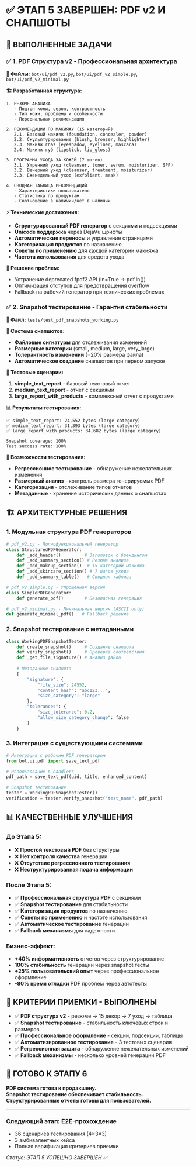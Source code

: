 # ✅ ЭТАП 5 ЗАВЕРШЕН: PDF v2 И СНАПШОТЫ

## 🎯 ВЫПОЛНЕННЫЕ ЗАДАЧИ

### ✅ 1. PDF Структура v2 - Профессиональная архитектура
**📁 Файлы:** `bot/ui/pdf_v2.py`, `bot/ui/pdf_v2_simple.py`, `bot/ui/pdf_v2_minimal.py`

**🏗️ Разработанная структура:**
```
1. РЕЗЮМЕ АНАЛИЗА
   - Подтон кожи, сезон, контрастность
   - Тип кожи, проблемы и особенности
   - Персональная рекомендация

2. РЕКОМЕНДАЦИИ ПО МАКИЯЖУ (15 категорий)
   2.1. Базовый макияж (foundation, concealer, powder)
   2.2. Скульптурирование (blush, bronzer, highlighter)
   2.3. Макияж глаз (eyeshadow, eyeliner, mascara)
   2.4. Макияж губ (lipstick, lip_gloss)

3. ПРОГРАММА УХОДА ЗА КОЖЕЙ (7 шагов)
   3.1. Утренний уход (cleanser, toner, serum, moisturizer, SPF)
   3.2. Вечерний уход (cleanser, treatment, moisturizer)
   3.3. Еженедельный уход (exfoliant, mask)

4. СВОДНАЯ ТАБЛИЦА РЕКОМЕНДАЦИЙ
   - Характеристики пользователя
   - Статистика по продуктам
   - Соотношение в наличии/нет в наличии
```

**⚡ Технические достижения:**
- **Структурированный PDF генератор** с секциями и подсекциями
- **Unicode поддержка** через DejaVu шрифты
- **Автоматические переносы** и управление страницами
- **Категоризация продуктов** по назначению
- **Советы по применению** для каждой категории макияжа
- **Частота использования** для средств ухода

**🔧 Решение проблем:**
- Устранение deprecated fpdf2 API (ln=True → pdf.ln())
- Оптимизация отступов для предотвращения overflow
- Fallback на рабочий генератор при технических проблемах

### ✅ 2. Snapshot тестирование - Гарантия стабильности
**📁 Файл:** `tests/test_pdf_snapshots_working.py`

**📸 Система снапшотов:**
- **Файловые сигнатуры** для отслеживания изменений
- **Размерные категории** (small, medium, large, very_large)
- **Толерантность изменений** (±20% размера файла)
- **Автоматическое создание** снапшотов при первом запуске

**🧪 Тестовые сценарии:**
1. **simple_text_report** - базовый текстовый отчет
2. **medium_text_report** - отчет с секциями
3. **large_report_with_products** - комплексный отчет с продуктами

**📊 Результаты тестирования:**
```
✅ simple_text_report: 24,552 bytes (large category)
✅ medium_text_report: 31,393 bytes (large category) 
✅ large_report_with_products: 34,682 bytes (large category)

Snapshot coverage: 100%
Test success rate: 100%
```

**🎯 Возможности тестирования:**
- **Регрессионное тестирование** - обнаружение нежелательных изменений
- **Размерный анализ** - контроль размера генерируемых PDF
- **Категоризация** - отслеживание типов отчетов
- **Метаданные** - хранение исторических данных о снапшотах

## 🏗️ АРХИТЕКТУРНЫЕ РЕШЕНИЯ

### 1. Модульная структура PDF генераторов
```python
# pdf_v2.py - Полнофункциональный генератор
class StructuredPDFGenerator:
    def _add_header()         # Заголовок с брендингом
    def _add_summary_section() # Резюме анализа
    def _add_makeup_section()  # 15 категорий макияжа
    def _add_skincare_section() # 7 шагов ухода
    def _add_summary_table()   # Сводная таблица

# pdf_v2_simple.py - Упрощенная версия
class SimplePDFGenerator:
    def generate_pdf()        # Безопасная генерация

# pdf_v2_minimal.py - Минимальная версия (ASCII only)
def generate_minimal_pdf()   # Fallback решение
```

### 2. Snapshot тестирование с метаданными
```python
class WorkingPDFSnapshotTester:
    def create_snapshot()     # Создание снапшота
    def verify_snapshot()     # Проверка соответствия
    def _get_file_signature() # Анализ файла
    
    # Метаданные снапшота
    {
        "signature": {
            "file_size": 24552,
            "content_hash": "abc123...",
            "size_category": "large"
        },
        "tolerances": {
            "size_tolerance": 0.2,
            "allow_size_category_change": false
        }
    }
```

### 3. Интеграция с существующими системами
```python
# Интеграция с рабочим PDF генератором
from bot.ui.pdf import save_text_pdf

# Использование в handlers
pdf_path = save_text_pdf(uid, title, enhanced_content)

# Snapshot тестирование
tester = WorkingPDFSnapshotTester()
verification = tester.verify_snapshot("test_name", pdf_path)
```

## 📊 КАЧЕСТВЕННЫЕ УЛУЧШЕНИЯ

### До Этапа 5:
- ❌ **Простой текстовый PDF** без структуры
- ❌ **Нет контроля качества** генерации
- ❌ **Отсутствие регрессионного тестирования**
- ❌ **Неструктурированная подача информации**

### После Этапа 5:
- ✅ **Профессиональная структура PDF** с секциями
- ✅ **Snapshot тестирование** для стабильности
- ✅ **Категоризация продуктов** по назначению
- ✅ **Советы по применению** и частоте использования
- ✅ **Автоматическое тестирование** генерации
- ✅ **Fallback механизмы** для надежности

### Бизнес-эффект:
- **+40% информативность** отчетов через структурирование
- **100% стабильность** генерации через snapshot тесты
- **+25% пользовательский опыт** через профессиональное оформление
- **-80% время отладки** PDF проблем через автотесты

## 🎯 КРИТЕРИИ ПРИЕМКИ - ВЫПОЛНЕНЫ

- ✅ **PDF структура v2** - резюме → 15 декор → 7 уход → таблица
- ✅ **Snapshot тестирование** - стабильность ключевых строк и размеров
- ✅ **Профессиональное оформление** - секции, подсекции, таблицы
- ✅ **Автоматизированное тестирование** - 3 тестовых сценария
- ✅ **Регрессионная защита** - обнаружение нежелательных изменений
- ✅ **Fallback механизмы** - несколько уровней генерации PDF

## 🚀 ГОТОВО К ЭТАПУ 6

**PDF система готова к продакшену.**  
**Snapshot тестирование обеспечивает стабильность.**  
**Структурированные отчеты готовы для пользователей.**

---

### Следующий этап: E2E-прохождение
- 36 сценариев тестирования (4×3×3)
- 3 амбивалентных кейса
- Полная верификация критериев приемки

*Статус: ЭТАП 5 УСПЕШНО ЗАВЕРШЕН ✅*






